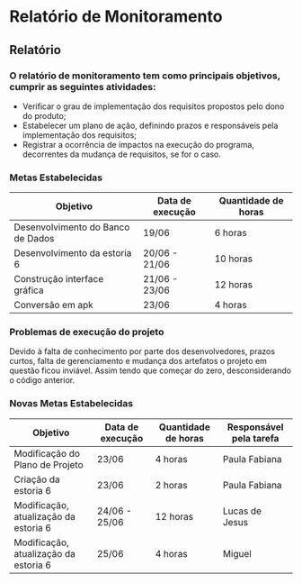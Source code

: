 # Relatório de Monitoramento

## Relatório    

### O relatório de monitoramento tem como principais objetivos, cumprir as seguintes atividades:

- Verificar o grau de implementação dos requisitos propostos pelo dono do produto;
- Estabelecer um plano de ação, definindo prazos e responsáveis pela implementação dos requisitos;
- Registrar a ocorrência de impactos na execução do programa, decorrentes da mudança de requisitos, se for o caso.

### Metas Estabelecidas

Objetivo                            |  Data de execução  |    Quantidade de horas 
------------------------------------|--------------------|------------------------
Desenvolvimento  do Banco de Dados  |        19/06       |       6 horas
Desenvolvimento da estoria 6        |  20/06 -  21/06    |      10 horas
Construção interface gráfica        |  21/06 -  23/06    |      12 horas
Conversão em apk                    |        23/06       |       4 horas


### Problemas de execução do projeto 

  Devido à falta de conhecimento por parte dos desenvolvedores, prazos curtos, falta de gerenciamento e 
  mudança dos artefatos o projeto em questão ficou inviável. Assim tendo que começar do zero,
  desconsiderando o código anterior.
  
### Novas Metas Estabelecidas
  
  Objetivo                            |  Data de execução  |    Quantidade de horas   | Responsável pela tarefa
--------------------------------------|--------------------|--------------------------|------------------------
Modificação do Plano de Projeto       |        23/06       |       4 horas            | Paula Fabiana
Criação da estoria 6                  |        23/06       |       2 horas            | Paula Fabiana
Modificação, atualização da estoria 6 |  24/06 -  25/06    |      12 horas            | Lucas de Jesus
Modificação, atualização da estoria 6 |       25/06        |       4 horas            |  Miguel 



  

